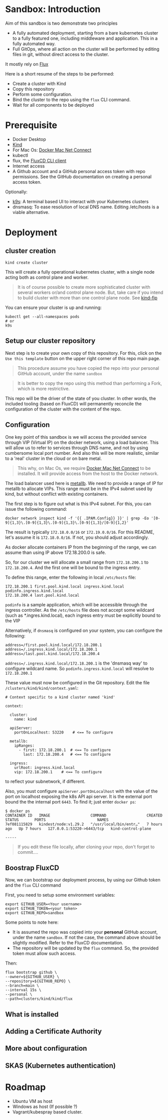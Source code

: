 
# Sandbox: Introduction

Aim of this sandbox is two demonstrate two principles

- A fully automated deployment, starting from a bare kubernetes cluster to a fully featured one, including middleware 
and application. This in a fully automated way.
- Full GitOps, where all action on the cluster will be performed by editing files in git, without direct access to the cluster.

It mostly rely on [Flux](https://fluxcd.io/) 

Here is a short resume of the steps to be performed:

- Create a cluster with Kind
- Copy this repository
- Perform some configuration. 
- Bind the cluster to the repo using the `flux` CLI command.
- Wait for all components to be deployed

# Prerequisite

- Docker Desktop
- [Kind](https://kind.sigs.k8s.io/) 
- For Mac Os: [Docker Mac Net Connect](https://github.com/chipmk/docker-mac-net-connect)
- kubectl
- flux, the [FluxCD CLI client](https://fluxcd.io/flux/installation/#install-the-flux-cli)
- Internet access
- A Github account and a GitHub personal access token with repo permissions. See the GitHub documentation on creating a personal access token.


Optionally:

- [k9s](https://k9scli.io/): A terminal based UI to interact with your Kubernetes clusters
- dnsmasq: To ease resolution of local DNS name. Editing /etc/hosts is a viable alternative.

# Deployment

## cluster creation

```
kind create cluster
```

This will create a fully operational kubernetes cluster, with a single node acting both as control plane and worker.

> It is of course possible to create more sophisticated cluster with several workers or/and control plane node. 
But, take care if you intend to build cluster with more than one control plane node. 
See [kind-fip](https://github.com/kubotal/kind-fip/blob/fixeip/README.md)

You can ensure your cluster is up and running:

```
kubectl get --all-namespaces pods
# or
k9s
```

## Setup our cluster repository

Next step is to create your own copy of this repository. For this, click on the `Use this template` button on the upper 
right corner of this repo main page.

> This procedure assume you have copied the repo into your personal GitHub account, under the name `sandbox`

> It is better to copy the repo using this method than performing a Fork, which is more restrictive.

This repo will be the driver of the state of you cluster. In other words, the included tooling (based on FluxCD) will
permanently reconcile the configuration of the cluster with the content of the repo.

## Configuration

One key point of this sandbox is we will access the provided service through VIP (Virtual IP) on the docker network, 
using a load balancer. This will allow us to refer to services through DNS name, and not by using cumbersome local 
port number. And also this will be more realistic, similar to a 'real' cluster in the cloud or on bare metal.

> This why, on  Mac Os, we require [Docker Mac Net Connect](https://github.com/chipmk/docker-mac-net-connect) to be
installed. It will provide access from the host to the Docker network.

The load balancer used here is [metallb](https://metallb.universe.tf/). We need to provide a range of IP for metallb 
to allocate VIPs. This range must be in the IPv4 subnet used by kind, but without conflict with existing containers.

The first step is to figure out what is this IPv4 subnet. For this, you can issue the following command:

```
docker network inspect kind -f '{{ .IPAM.Config}} }}' | grep -Eo '[0-9]{1,3}\.[0-9]{1,3}\.[0-9]{1,3}\.[0-9]{1,3}/[0-9]{1,2}'
```

The result is typically `172.18.0.0/16` or `172.19.0.0/16`. For this README, let's assume it is `172.18.0.0/16`. If not, 
you should adjust accordingly.

As docker allocate containers IP from the beginning of the range, we can assume than using IP above 172.18.200.0 is safe.

So, for our cluster we will allocate a small range from `172.18.200.1` to `172.18.200.4`. And the first one will be 
bound to the ingress entry.

To define this range, enter the following in local `/etc/hosts` file:

```
172.18.200.1 first.pool.kind.local ingress.kind.local podinfo.ingress.kind.local
172.18.200.4 last.pool.kind.local 
```

`podinfo` is a sample application, which will be accessible through the ingress controller. As the `/etc/hosts` file 
does not accept some wildcard (such as *.ingres.kind.local), each ingress entry must be explicitly bound to the VIP 

Alternatively, if `dnsmasq` is configured on your system, you can configure the following:

```
address=/first.pool.kind.local/172.18.200.1 
address=/.ingress.kind.local/172.18.200.1 
address=/last.pool.kind.local/172.18.200.4 
```

`address=/.ingress.kind.local/172.18.200.1` is the 'dnsmasq way' to configure wildcard name. So 
`podinfo.ingress.kind.local` will resolve to `172.18.200.1`

These value must now be configured in the Git repository. Edit the file `/clusters/kind/kind/context.yaml`:

```
# Context specific to a kind cluster named 'kind'

context:

  cluster:
    name: kind

  apiServer:
    portOnLocalhost: 53220    # <== To configure

  metallb:
    ipRanges:
      - first: 172.18.200.1  # <== To configure
        last: 172.18.200.4   # <== To configure

  ingress:
    urlRoot: ingress.kind.local
    vip: 172.18.200.1    # <== To configure
```

to reflect your subnetwork, if different.

Also, you must configure `apiServer.portOnLocalhost` with the value of the port on localhost exposing the k8s API api 
server. It is the external port bound the the internal port `6443`. To find it; just enter `docker ps`:

```
$ docker ps
CONTAINER ID   IMAGE                  COMMAND                  CREATED       STATUS       PORTS                       NAMES
7ef081115829   kindest/node:v1.29.2   "/usr/local/bin/entr…"   7 hours ago   Up 7 hours   127.0.0.1:53220->6443/tcp   kind-control-plane
                                                                                                    -----
```

> If you edit these file locally, after cloning your repo, don't forget to commit....

## Boostrap FluxCD

Now, we can bootstrap our deployment process, by using our Github token and the `flux` CLI command

First, you need to setup some environment variables:

```
export GITHUB_USER=<Your username>
export GITHUB_TOKEN=<your token>
export GITHUB_REPO=sandbox
```

Some points to note here:

- It is assumed the repo was copied into your **personal** GitHub account, under the name `sandbox`. 
If not the case, the command above should be slightly modified. Refer to the FluxCD documentation.
- The repository will be updated by the `flux` command. So, the provided token must allow such access.

Then:

```
flux bootstrap github \
--owner=${GITHUB_USER} \
--repository=${GITHUB_REPO} \
--branch=main \
--interval 15s \
--personal \
--path=clusters/kind/kind/flux
```







## What is installed

## Adding a Certificate Authority

## More about configuration

## SKAS (Kubernetes authentication)

# Roadmap

- Ubuntu VM as host
- Windows as host (If possible ?)
- Vagrant/kubespray based cluster.


